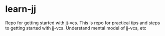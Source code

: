 # learn-jj
Repo for getting started with jj-vcs. This is repo for practical tips and steps to getting started with jj-vcs. Understand mental model of jj-vcs, etc
